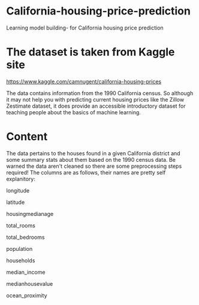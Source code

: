 # California-housing-price-prediction
Learning model building-  for California housing price prediction

# The dataset is taken from Kaggle site
https://www.kaggle.com/camnugent/california-housing-prices

The data contains information from the 1990 California census. So although it may not help you with predicting current housing prices like the Zillow Zestimate dataset, it does provide an accessible introductory dataset for teaching people about the basics of machine learning.

# Content
The data pertains to the houses found in a given California district and some summary stats about them based on the 1990 census data. Be warned the data aren't cleaned so there are some preprocessing steps required! The columns are as follows, their names are pretty self explanitory:

longitude

latitude

housingmedianage

total_rooms

total_bedrooms

population

households

median_income

medianhousevalue

ocean_proximity

